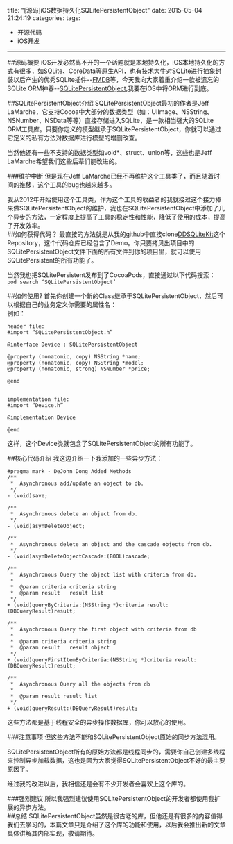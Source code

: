 title: "[源码]iOS数据持久化SQLitePersistentObject"
date: 2015-05-04 21:24:19
categories: 
tags:
- 开源代码
- iOS开发
---

##源码概要
iOS开发必然离不开的一个话题就是本地持久化，iOS本地持久化的方式有很多，如SQLite、CoreData等原生API，也有技术大牛对SQLite进行抽象封装以后产生的优秀SQLite插件--[FMDB](https://github.com/ccgus/fmdb)等，今天我向大家着重介绍一款被遗忘的SQLite ORM神器--[SQLitePersistentObject](https://github.com/openboy2012/DDSQLiteKit.git),我要在iOS中将ORM进行到底。
<!--more-->
##SQLitePersistentObject介绍
SQLitePersistentObject最初的作者是Jeff LaMarche，它支持Cocoa中大部分的数据类型（如：UIImage、NSString、NSNumber、NSData等等）直接存储进入SQLite，是一款相当强大的SQLite ORM工具库。只要你定义的模型继承于SQLitePersistentObject，你就可以通过它定义的私有方法对数据库进行模型的增删改查。  

当然他还有一些不支持的数据类型如void*、struct、union等，这些也是Jeff LaMarche希望我们这些后辈们能改进的。  

###维护中断
但是现在Jeff LaMarche已经不再维护这个工具类了，而且随着时间的推移，这个工具的bug也越来越多。  
  
我从2012年开始使用这个工具类，作为这个工具的收益者的我就接过这个接力棒来做SQLitePersistentObject的维护，我也在SQLitePersistentObject中添加了几个异步的方法，一定程度上提高了工具的稳定性和性能，降低了使用的成本，提高了开发效率。  
##如何获得代码？
最直接的方法就是从我的github中直接clone[DDSQLiteKit](https://github.com/openboy2012/DDSQLiteKit.git)这个Repository，这个代码仓库已经包含了Demo。你只要拷贝出项目中的SQLitePersistentObject文件下面的所有文件到你的项目里，就可以使用SQLitePersistent的所有功能了。  

当然我也把SQLitePersistent发布到了CocoaPods，直接通过以下代码搜索：  
`pod search ‘SQLitePersistentObject’`  

##如何使用?
首先你创建一个新的Class继承于SQLitePersistentObject，然后可以根据自己的业务定义你需要的属性名：  
例如：  
``` objc
header file:
#import “SQLitePersistentObject.h”

@interface Device : SQLitePersistentObject

@property (nonatomic, copy) NSString *name;
@property (nonatomic, copy) NSString *model;
@property (nonatomic, strong) NSNumber *price;

@end


implementation file:
#import “Device.h”

@implementation Device

@end
```
这样，这个Device类就包含了SQLitePersistentObject的所有功能了。

##核心代码介绍
我这边介绍一下我添加的一些异步方法：  
``` objc
#pragma mark - DeJohn Dong Added Methods
/**
 *  Asynchronous add/update an object to db.
 */
- (void)save;

/**
 *  Asynchronous delete an object from db.
 */
- (void)asynDeleteObject;

/**
 *  Asynchronous delete an object and the cascade objects from db.
 */
- (void)asynDeleteObjectCascade:(BOOL)cascade;

/**
 *  Asynchronous Query the object list with criteria from db.
 *
 *  @param criteria criteria string
 *  @param result   result list
 */
+ (void)queryByCriteria:(NSString *)criteria result:(DBQueryResult)result;

/**
 *  Asynchronous Query the first object with criteria from db
 *
 *  @param criteria criteria string
 *  @param result   result object
 */
+ (void)queryFirstItemByCriteria:(NSString *)criteria result:(DBQueryResult)result;

/**
 *  Asynchronous Query all the objects from db
 *
 *  @param result result list
 */
+ (void)queryResult:(DBQueryResult)result;
```

这些方法都是基于线程安全的异步操作数据库，你可以放心的使用。

###注意事项
但这些方法不能和SQLitePersistentObject原始的同步方法混用。  

SQLitePersistentObject所有的原始方法都是线程同步的，需要你自己创建多线程来控制异步加载数据，这也是因为大家觉得SQLitePersistentObject不好的最主要原因了。

经过我的改进以后，我相信还是会有不少开发者会喜欢上这个库的。  

###强烈建议
所以我强烈建议使用SQLitePersistentObject的开发者都使用我扩展的异步方法。  
##总结
SQLitePersistentObject虽然是很古老的库，但他还是有很多的内容值得我们去学习的，本篇文章只是介绍了这个库的功能和使用，以后我会推出新的文章具体讲解其内部实现，敬请期待。

